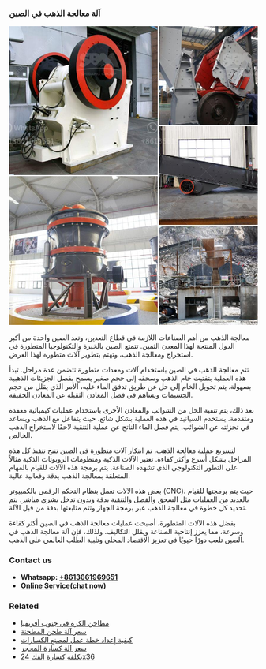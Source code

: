 <h3>آلة معالجة الذهب في الصين</h3><img src='1701746433.jpg' alt=''><p>معالجة الذهب من أهم الصناعات اللازمة في قطاع التعدين، وتعد الصين واحدة من أكبر الدول المنتجة لهذا المعدن الثمين. تتمتع الصين بالخبرة والتكنولوجيا المتطورة في استخراج ومعالجة الذهب، وتهتم بتطوير آلات متطورة لهذا الغرض.</p><p>تتم معالجة الذهب في الصين باستخدام آلات ومعدات متطورة تتضمن عدة مراحل. تبدأ هذه العملية بتفتيت خام الذهب وسحقه إلى حجم صغير يسمح بفصل الجزيئات الذهبية بسهولة. يتم تحويل الخام إلى حل عن طريق تدفق الماء عليه، الأمر الذي يقلل من حجم الجسيمات ويساهم في فصل المعادن الثقيلة عن المعادن الخفيفة.</p><p>بعد ذلك، يتم تنقية الحل من الشوائب والمعادن الأخرى باستخدام عمليات كيميائية معقدة ومتقدمة. يستخدم السيانيد في هذه العملية بشكل شائع، حيث يتفاعل مع الذهب ويساعد في تجزئته عن الشوائب. يتم فصل الماء الناتج عن عملية التنقية لاحقًا لاستخراج الذهب الخالص.</p><p>لتسريع عملية معالجة الذهب، تم ابتكار آلات متطورة في الصين تتيح تنفيذ كل هذه المراحل بشكل أسرع وأكثر كفاءة. تعتبر الآلات الذكية ومنظومات الروبوتات الذكية مثالاً على التطور التكنولوجي الذي تشهده الصناعة. يتم برمجة هذه الآلات للقيام بالمهام المتعلقة بمعالجة الذهب بدقة وفعالية عالية.</p><p>بعض هذه الآلات تعمل بنظام التحكم الرقمي بالكمبيوتر (CNC)، حيث يتم برمجتها للقيام بالعديد من العمليات مثل السحق والفصل والتنقية بدقة وبدون تدخل بشري مباشر. يتم تحديد كل خطوة في معالجة الذهب عبر برمجة الجهاز وتتم متابعتها بدقة من قبل الآلة. </p><p>بفضل هذه الآلات المتطورة، أصبحت عمليات معالجة الذهب في الصين أكثر كفاءة وسرعة، مما يعزز إنتاجية الصناعة ويقلل التكاليف. ولذلك، فإن آلة معالجة الذهب في الصين تلعب دورًا حيويًا في تعزيز الاقتصاد المحلي وتلبية الطلب العالمي على الذهب.</p><h3>Contact us</h3><ul><li><strong>Whatsapp:&nbsp;<a href="https://wa.me/8613661969651">+8613661969651</a></strong></li><li><a href="https://swt.shibang-china.com/?git&amp;zhl&amp;آلة معالجة الذهب في الصين"><strong>Online Service(chat now)</strong></a></li></ul><h3>Related</h3><ul><li><a href='مطاحن الكرة في جنوب أفريقيا.md'>مطاحن الكرة في جنوب أفريقيا</a></li><li><a href='سعر آلة طحن المطحنة.md'>سعر آلة طحن المطحنة</a></li><li><a href='كيفية إعداد خطة عمل لمصنع الكسارات.md'>كيفية إعداد خطة عمل لمصنع الكسارات</a></li><li><a href='سعر آلة كسارة المحجر.md'>سعر آلة كسارة المحجر</a></li><li><a href='تكلفة كسارة الفك 24x36.md'>تكلفة كسارة الفك 24x36</a></li></ul>